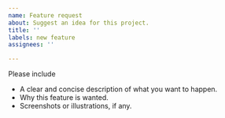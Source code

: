 ```yaml
---
name: Feature request
about: Suggest an idea for this project.
title: ''
labels: new feature
assignees: ''

---
```


Please include

- A clear and concise description of what you want to happen.
- Why this feature is wanted.
- Screenshots or illustrations, if any.
